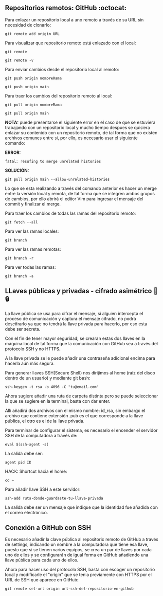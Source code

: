 ## Repositorios remotos: GitHub :octocat:

Para enlazar un repositorio local a uno remoto a través de su URL sin necesidad de clonarlo:

```
git remote add origin URL
```

Para visualizar que repositorio remoto está enlazado con el local:

```
git remote
```

```
git remote -v
```

Para enviar cambios desde el repositorio local al remoto:

```
git push origin nombreRama
```

```
git push origin main
```

Para traer los cambios del repositorio remoto al local:

```
git pull origin nombreRama
```

```
git pull origin main
```

**NOTA:** puede presentarse el siguiente error en el caso de que se estuviera trabajando con un repositorio local y mucho tiempo despues se quisiera enlazar su contenido con un repositorio remoto, de tal forma que no existen archivos comunes entre si, por ello, es necesario usar el siguiente comando:

**ERROR:**

```
fatal: resufing to merge unrelated histories
```
**SOLUCIÓN:**
```
git pull origin main --allow-unrelated-histories
```

Lo que se esta realizando a través del comando anterior es hacer un merge entre la versión local y remota, de tal forma que se integren ambos grupos de cambios, por ello abrirá el editor Vim para ingresar el mensaje del commit y finalizar el merge. 

Para traer los cambios de todas las ramas del repositorio remoto:

```
git fetch --all
```

Para ver las ramas locales:
```
git branch
```

Para ver las ramas remotas:
```
git branch -r
```

Para ver todas las ramas:

```
git branch -a
```


## LLaves públicas y privadas - cifrado asimétrico :key: :lock:

La llave pública se usa para cifrar el mensaje, si alguien intercepta el proceso de comunicación y captura el mensaje cifrado, no podrá descifrarlo ya que no tendrá la llave privada para hacerlo, por eso esta debe ser secreta. 

Con el fin de tener mayor seguridad, se crearan estas dos llaves en la máquina local de tal forma que la comunicación con GitHub sea a través del protocolo SSH y no HTTPS.

A la llave privada se le puede añadir una contraseña adicional encima para hacerla aún más segura.

Para generar llaves SSH(Secure Shell) nos dirijimos al home (raiz del disco dentro de un usuario) y mediante git bash:

```
ssh-keygen -t rsa -b 4096 -C "tu@email.com"
```

Ahora sugiere añadir una ruta de carpeta distinta pero se puede seleccionar la que se sugiere en la terminal, basta con dar enter.

Allí añadirá dos archivos con el mismo nombre:
id_rsa, sin embargo el archivo que contiene extensión .pub es el que corresponde a la llave pública, el otro es el de la llave privada.

Para terminar de configurar el sistema, es necesario el encender el servidor SSH de la computadora a través de:

```
eval $(ssh-agent -s)
```

La salida debe ser:

```
agent pid ID
```

HACK: Shortcut hacia el home:

```
cd ~
```

Para añadir llave SSH a este servidor:

```
ssh-add ruta-donde-guardaste-tu-llave-privada
```

La salida debe ser un mensaje que indique que la identidad fue añadida con el correo electrónico.


## Conexión a GitHub con SSH

Es necesario añadir la clave pública al repositorio remoto de GitHub a través de settings, indicando un nombre a la computadora que tiene esa llave, puesto que si se tienen varios equipos, se crea un par de llaves por cada uno de ellos y se configurarán de igual forma en GitHub añadiendo una llave pública para cada uno de ellos.

Ahora para hacer uso del protocolo SSH, basta con escoger un repositorio local y modificarle el "origin" que se tenia previamente con HTTPS por el URL de SSH que aparece en GitHub:

```
git remote set-url origin url-ssh-del-repositorio-en-github
```

